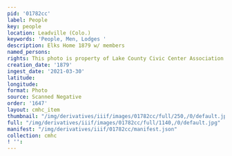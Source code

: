 ```yaml
---
pid: '01782cc'
label: People
key: people
location: Leadville (Colo.)
keywords: 'People, Men, Lodges '
description: Elks Home 1879 w/ members
named_persons: 
rights: This photo is property of Lake County Civic Center Association.
creation_date: '1879'
ingest_date: '2021-03-30'
latitude: 
longitude: 
format: Photo
source: Scanned Negative
order: '1647'
layout: cmhc_item
thumbnail: "/img/derivatives/iiif/images/01782cc/full/250,/0/default.jpg"
full: "/img/derivatives/iiif/images/01782cc/full/1140,/0/default.jpg"
manifest: "/img/derivatives/iiif/01782cc/manifest.json"
collection: cmhc
! '': 
---
```

